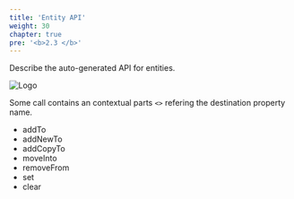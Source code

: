 ```yaml
---
title: 'Entity API'
weight: 30
chapter: true
pre: '<b>2.3 </b>'
---
```


Describe the auto-generated API for entities.

![Logo](/img/goblin-blupi-entity-api.png?width=700px&lightbox=false)

Some call contains an contextual parts `<>` refering the destination property
name.

- addTo<propName>
- addNewTo<propName>
- addCopyTo<propName>
- moveInto<propName>
- removeFrom<propName>
- set<propName>
- clear<propName>
